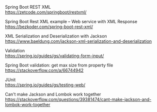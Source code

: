 Spring Boot REST XML  
https://zetcode.com/springboot/restxml/

Spring Boot Rest XML example – Web service with XML Response  
https://bezkoder.com/spring-boot-rest-xml/

XML Serialization and Deserialization with Jackson  
https://www.baeldung.com/jackson-xml-serialization-and-deserialization

Validation  
https://spring.io/guides/gs/validating-form-input/

Spring Boot validation: get max size from property file  
https://stackoverflow.com/a/66744942

JUnit  
https://spring.io/guides/gs/testing-web/

Can't make Jackson and Lombok work together  
https://stackoverflow.com/questions/39381474/cant-make-jackson-and-lombok-work-together
